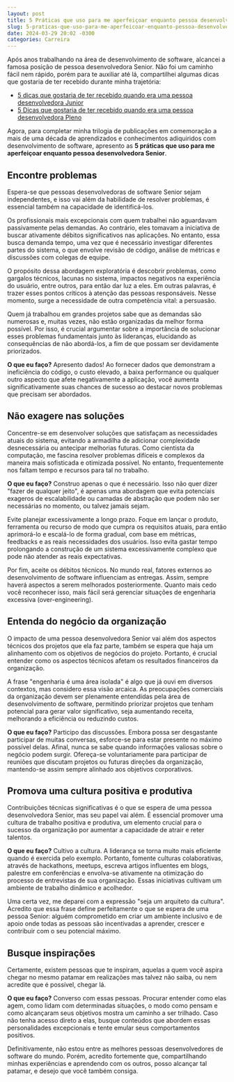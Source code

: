 ```yaml
---
layout: post
title: 5 Práticas que uso para me aperfeiçoar enquanto pessoa desenvolvedora Senior
slug: 5-praticas-que-uso-para-me-aperfeicoar-enquanto-pessoa-desenvolvedora-senior
date: 2024-03-29 20:02 -0300
categories: Carreira
---
```


Após anos trabalhando na área de desenvolvimento de software, alcancei a famosa posição de pessoa desenvolvedora Senior. Não foi um caminho fácil nem rápido, porém para te auxiliar até lá, compartilhei algumas dicas que gostaria de ter recebido durante minha trajetória:

- [5 dicas que gostaria de ter recebido quando era uma pessoa desenvolvedora Junior](https://muriloviana.me/posts/5-dicas-que-gostaria-de-ter-recebido-quando-era-uma-pessoa-desenvolvedora-junior/)
- [5 Dicas que gostaria de ter recebido quando era uma pessoa desenvolvedora Pleno](https://muriloviana.me/posts/5-dicas-que-gostaria-de-ter-recebido-quando-era-uma-pessoa-desenvolvedora-pleno/)

Agora, para completar minha trilogia de publicações em comemoração a mais de uma década de aprendizados e conhecimentos adiquiridos com desenvolvimento de software, apresento as __5 práticas que uso para me aperfeiçoar enquanto pessoa desenvolvedora Senior__.


## Encontre problemas

Espera-se que pessoas desenvolvedoras de software Senior sejam independentes, e isso vai além da habilidade de resolver problemas, é essencial também na capacidade de identificá-los.

Os profissionais mais excepcionais com quem trabalhei não aguardavam passivamente pelas demandas. Ao contrário, eles tomavam a iniciativa de buscar ativamente débitos significativos nas aplicações. No entanto, essa busca demanda tempo, uma vez que é necessário investigar diferentes partes do sistema, o que envolve revisão de código, análise de métricas e discussões com colegas de equipe.

O propósito dessa abordagem exploratória é descobrir problemas, como gargalos técnicos, lacunas no sistema, impactos negativos na experiência do usuário, entre outros, para então dar luz a eles. Em outras palavras, é trazer esses pontos críticos à atenção das pessoas responsáveis. Nesse momento, surge a necessidade de outra competência vital: a persuasão.

Quem já trabalhou em grandes projetos sabe que as demandas são numerosas e, muitas vezes, não estão organizadas da melhor forma possível. Por isso, é crucial argumentar sobre a importância de solucionar esses problemas fundamentais junto às lideranças, elucidando as consequências de não abordá-los, a fim de que possam ser devidamente priorizados.

__O que eu faço?__ Apresento dados! Ao fornecer dados que demonstram a ineficiência do código, o custo elevado, a baixa performance ou qualquer outro aspecto que afete negativamente a aplicação, você aumenta significativamente suas chances de sucesso ao destacar novos problemas que precisam ser abordados.

## Não exagere nas soluções

Concentre-se em desenvolver soluções que satisfaçam as necessidades atuais do sistema, evitando a armadilha de adicionar complexidade desnecessária ou antecipar melhorias futuras. Como cientista da computação, me fascina resolver problemas difíceis e complexos da maneira mais sofisticada e otimizada possível. No entanto, frequentemente nos faltam tempo e recursos para tal no trabalho.

__O que eu faço?__ Construo apenas o que é necessário. Isso não quer dizer "fazer de qualquer jeito", é apenas uma abordagem que evita potenciais exageros de escalabilidade ou camadas de abstração que podem não ser necessárias no momento, ou talvez jamais sejam.

Evite planejar excessivamente a longo prazo. Foque em lançar o produto, ferramenta ou recurso de modo que cumpra os requisitos atuais, para então aprimorá-lo e escalá-lo de forma gradual, com base em métricas, feedbacks e as reais necessidades dos usuários. Isso evita gastar tempo prolongando a construção de um sistema excessivamente complexo que pode não atender as reais expectativas.

Por fim, aceite os débitos técnicos. No mundo real, fatores externos ao desenvolvimento de software influenciam as entregas. Assim, sempre haverá aspectos a serem melhorados posteriormente. Quanto mais cedo você reconhecer isso, mais fácil será gerenciar situações de engenharia excessiva (over-engineering).

## Entenda do negócio da organização

O impacto de uma pessoa desenvolvedora Senior vai além dos aspectos técnicos dos projetos que ela faz parte, também se espera que haja um alinhamento com os objetivos de negócios do projeto. Portanto, é crucial entender como os aspectos técnicos afetam os resultados financeiros da organização.

A frase "engenharia é uma área isolada" é algo que já ouvi em diversos contextos, mas considero essa visão arcaica. As preocupações comerciais da organização devem ser plenamente entendidas pela área de desenvolvimento de software, permitindo priorizar projetos que tenham potencial para gerar valor significativo, seja aumentando receita, melhorando a eficiência ou reduzindo custos.

__O que eu faço?__ Participo das discussões. Embora possa ser desgastante participar de muitas conversas, esforce-se para estar presente no máximo possível delas. Afinal, nunca se sabe quando informações valiosas sobre o negócio podem surgir. Ofereça-se voluntariamente para participar de reuniões que discutam projetos ou futuras direções da organização, mantendo-se assim sempre alinhado aos objetivos corporativos.

## Promova uma cultura positiva e produtiva

Contribuições técnicas significativas é o que se espera de uma pessoa desenvolvedora Senior, mas seu papel vai além. É essencial promover uma cultura de trabalho positiva e produtiva, um elemento crucial para o sucesso da organização por aumentar a capacidade de atrair e reter talentos.

__O que eu faço?__ Cultivo a cultura. A liderança se torna muito mais eficiente quando é exercida pelo exemplo. Portanto, fomente culturas colaborativas, através de hackathons, meetups, escreva artigos influentes em blogs, palestre em conferências e envolva-se ativamente na otimização do processo de entrevistas de sua organização. Essas iniciativas cultivam um ambiente de trabalho dinâmico e acolhedor.

Uma certa vez, me deparei com a expressão "seja um arquiteto da cultura". Acredito que essa frase define perfeitamente o que se espera de uma pessoa Senior: alguém comprometido em criar um ambiente inclusivo e de apoio onde todas as pessoas são incentivadas a aprender, crescer e contribuir com o seu potencial máximo.

## Busque inspirações

Certamente, existem pessoas que te inspiram, aquelas a quem você aspira chegar no mesmo patamar em realizações mas talvez não saiba, ou nem acredite que é possível, chegar lá.

__O que eu faço?__ Converso com essas pessoas. Procurar entender como elas agem, como lidam com determinadas situações, o modo como pensam e como alcançaram seus objetivos mostra um caminho a ser trilhado. Caso não tenha acesso direto a elas, busque conteúdos que abordem essas personalidades excepcionais e tente emular seus comportamentos positivos.

Definitivamente, não estou entre as melhores pessoas desenvolvedores de software do mundo. Porém, acredito fortemente que, compartilhando minhas experiências e aprendendo com os outros, posso alcançar tal patamar, e desejo que você também consiga.